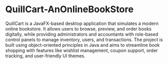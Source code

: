 # QuillCart-AnOnlineBookStore
QuillCart is a JavaFX-based desktop application that simulates a modern online bookstore. It allows users to browse, preview, and order books digitally, while providing administrators and accountants with role-based control panels to manage inventory, users, and transactions. The project is built using object-oriented principles in Java and aims to streamline book shopping with features like wishlist management, coupon support, order tracking, and user-friendly UI themes.

